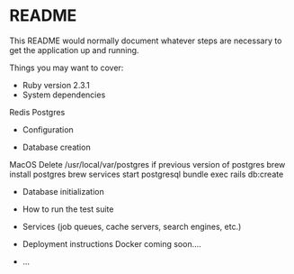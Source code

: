 # README

This README would normally document whatever steps are necessary to get the
application up and running.

Things you may want to cover:

* Ruby version
2.3.1
* System dependencies

Redis
Postgres
* Configuration

* Database creation

MacOS
Delete /usr/local/var/postgres if previous
version of postgres
brew install postgres
brew services start postgresql
bundle exec rails db:create

* Database initialization

* How to run the test suite

* Services (job queues, cache servers, search engines, etc.)

* Deployment instructions
Docker coming soon....
* ...
